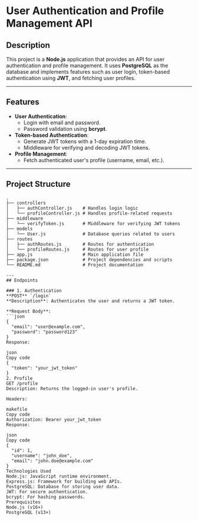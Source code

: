 # User Authentication and Profile Management API

## Description
This project is a **Node.js** application that provides an API for user authentication and profile management. It uses **PostgreSQL** as the database and implements features such as user login, token-based authentication using **JWT**, and fetching user profiles.

---

## Features
- **User Authentication**:
  - Login with email and password.
  - Password validation using **bcrypt**.
- **Token-based Authentication**:
  - Generate JWT tokens with a 1-day expiration time.
  - Middleware for verifying and decoding JWT tokens.
- **Profile Management**:
  - Fetch authenticated user's profile (username, email, etc.).

---

## Project Structure
```plaintext
.
├── controllers
│   ├── authController.js    # Handles login logic
│   └── profileController.js # Handles profile-related requests
├── middleware
│   └── verifyToken.js       # Middleware for verifying JWT tokens
├── models
│   └── User.js              # Database queries related to users
├── routes
│   ├── authRoutes.js        # Routes for authentication
│   └── profileRoutes.js     # Routes for user profile
├── app.js                   # Main application file
├── package.json             # Project dependencies and scripts
└── README.md                # Project documentation

---
## Endpoints

### 1. Authentication
**POST** `/login`  
**Description**: Authenticates the user and returns a JWT token.  

**Request Body**:
```json
{
  "email": "user@example.com",
  "password": "password123"
}
Response:

json
Copy code
{
  "token": "your_jwt_token"
}
2. Profile
GET /profile
Description: Returns the logged-in user's profile.

Headers:

makefile
Copy code
Authorization: Bearer your_jwt_token
Response:

json
Copy code
{
  "id": 1,
  "username": "john_doe",
  "email": "john.doe@example.com"
}
Technologies Used
Node.js: JavaScript runtime environment.
Express.js: Framework for building web APIs.
PostgreSQL: Database for storing user data.
JWT: For secure authentication.
bcrypt: For hashing passwords.
Prerequisites
Node.js (v16+)
PostgreSQL (v13+)

